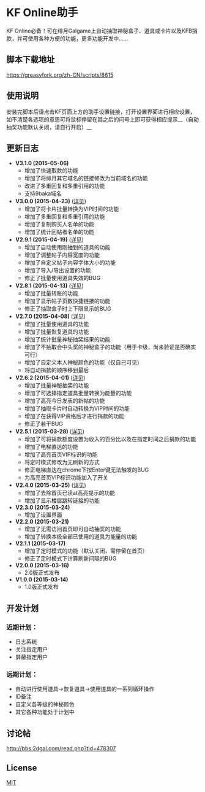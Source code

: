 # KF Online助手
KF Online必备！可在绯月Galgame上自动抽取神秘盒子、道具或卡片以及KFB捐款，并可使用各种方便的功能，更多功能开发中……

## 脚本下载地址
https://greasyfork.org/zh-CN/scripts/8615

## 使用说明
安装完脚本后请点击KF页面上方的助手设置链接，打开设置界面进行相应设置，如不清楚各选项的意思可将鼠标停留在其之后的问号上即可获得相应提示__（自动抽奖功能默认关闭，请自行开启）__

## 更新日志
* __V3.1.0 (2015-05-06)__
  * 增加了快速取款的功能
  * 增加了将绯月其它域名的链接修改为当前域名的功能
  * 改进了多重回复和多重引用的功能
  * 支持9baka域名
* __V3.0.0 (2015-04-23)__ ([详见](http://bbs.2dgal.com/read.php?tid=482906&spid=12048559))
  * 增加了将卡片批量转换为VIP时间的功能
  * 增加了多重回复和多重引用的功能
  * 增加了复制购买人名单的功能
  * 增加了统计回帖者名单的功能
* __V2.9.1 (2015-04-19)__ ([详见](http://bbs.2dgal.com/read.php?tid=482906&spid=12037353))
  * 增加了自动使用刚抽到的道具的功能
  * 增加了调整帖子内容宽度的功能
  * 增加了自定义帖子内容字体大小的功能
  * 增加了导入/导出设置的功能
  * 修正了批量使用道具失效的BUG
* __V2.8.1 (2015-04-13)__ ([详见](http://bbs.2dgal.com/read.php?tid=478307&spid=12025529))
  * 增加了批量转账的功能
  * 增加了显示帖子页数快捷链接的功能
  * 修正了抽取盒子时上下限显示的BUG
* __V2.7.0 (2015-04-08)__ ([详见](http://bbs.2dgal.com/read.php?tid=478307&spid=12013150))
  * 增加了批量使用道具的功能
  * 增加了批量恢复道具的功能
  * 增加了统计批量神秘抽奖结果的功能
  * 增加了不抽取会中头奖的神秘盒子的功能（用于卡级，尚未验证是否确实可行）
  * 增加了自定义本人神秘颜色的功能（仅自己可见）
  * 将自动捐款的顺序移到最后
* __V2.6.2 (2015-04-01)__ ([详见](http://bbs.2dgal.com/read.php?tid=478307&spid=11991378))
  * 增加了批量神秘抽奖的功能
  * 增加了可选择指定道具批量转换为能量的功能
  * 增加了高亮今日发表的新帖的功能
  * 增加了抽取卡片时自动转换为VIP时间的功能
  * 增加了在获得VIP资格后才进行捐款的功能
  * 修正了若干BUG
* __V2.5.1 (2015-03-28)__ ([详见](http://bbs.2dgal.com/read.php?tid=478307&spid=11983854))
  * 增加了可将捐款额度设置为收入的百分比以及在指定时间之后捐款的功能
  * 增加了电梯直达的功能
  * 增加了高亮首页VIP标识的功能
  * 将定时模式修改为无刷新的方式
  * 修正电梯直达在chrome下按Enter键无法触发的BUG
  * 为高亮首页VIP标识功能加入了开关
* __V2.4.0 (2015-03-25)__ ([详见](http://bbs.2dgal.com/read.php?tid=478307&spid=11976239))
  * 增加了去除首页已读at高亮提示的功能
  * 增加了显示楼层跳转链接的功能
* __V2.3.0 (2015-03-24)__
  * 增加了设置界面
* __V2.2.0 (2015-03-21)__
  * 增加了无需访问首页即可自动抽奖的功能
  * 增加了转换本级全部已使用的道具为能量的功能
* __V2.1.1 (2015-03-17)__
  * 增加了定时模式的功能（默认关闭，需停留在首页）
  * 修正了定时模式下计算刷新间隔的BUG
* __V2.0.0 (2015-03-16)__
  * 2.0版正式发布
* __V1.0.0 (2015-03-14)__
  * 1.0版正式发布

## 开发计划
### 近期计划：
* 日志系统
* 关注指定用户
* 屏蔽指定用户

### 远期计划：
* 自动进行使用道具->恢复道具->使用道具的一系列循环操作
* ID备注
* 自定义各等级的神秘颜色
* 其它各种功能处于计划中

## 讨论帖
http://bbs.2dgal.com/read.php?tid=478307

## License
[MIT](http://opensource.org/licenses/MIT)
